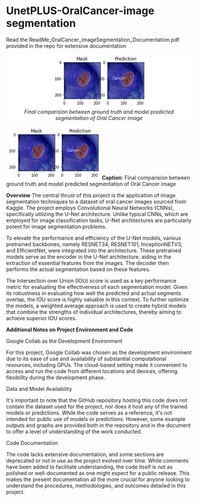 # UnetPLUS-OralCancer-image segmentation

Read the ReadMe_OralCancer_imageSegmentation_Documentation.pdf provided in the repo for extensive documentation

<div style="text-align: center; background-color: white;">
  <figure>
    <img src="https://github.com/PranavMishra17/UnetPLUS-OralCancer-image-segmenattion/blob/main/Model%20predictions%20and%20metrics/_Hybrid%20models_/Prediction/w1.png?raw=true" alt="Final comparision between ground truth and model predicted segmentation of Oral Cancer image" style="background-color: white;">
    <figcaption style="background-color: white;"><i>Final comparision between ground truth and model predicted segmentation of Oral Cancer image</i></figcaption>
  </figure>
</div>


![Final comparision between ground truth and model predicted segmentation of Oral Cancer image](./Model%20predictions%20and%20metrics/_Hybrid%20models_/Prediction/w1.png)
**Caption**: Final comparision between ground truth and model predicted segmentation of Oral Cancer image


**Overview**
The central thrust of this project is the application of image segmentation techniques to a dataset of oral cancer images sourced from Kaggle. The project employs Convolutional Neural Networks (CNNs), specifically utilizing the U-Net architecture. Unlike typical CNNs, which are employed for image classification tasks, U-Net architectures are particularly potent for image segmentation problems.

To elevate the performance and efficiency of the U-Net models, various pretrained backbones, namely RESNET34, RESNET101, InceptionNETV3, and EfficientNet, were integrated into the architecture. These pretrained models serve as the encoder in the U-Net architecture, aiding in the extraction of essential features from the images. The decoder then performs the actual segmentation based on these features.

The Intersection over Union (IOU) score is used as a key performance metric for evaluating the effectiveness of each segmentation model. Given its robustness in evaluating how well the predicted and actual segments overlap, the IOU score is highly valuable in this context. To further optimize the models, a weighted average approach is used to create hybrid models that combine the strengths of individual architectures, thereby aiming to achieve superior IOU scores.


**Additional Notes on Project Environment and Code**

Google Collab as the Development Environment 

For this project, Google Collab was chosen as the development environment due to its ease of use and availability of substantial computational resources, including GPUs. The cloud-based setting made it convenient to access and run the code from different locations and devices, offering flexibility during the development phase. 

Data and Model Availability 

It's important to note that the GitHub repository hosting this code does not contain the dataset used for the project, nor does it host any of the trained models or predictions. While the code serves as a reference, it's not intended for public use of models or predictions. However, some example outputs and graphs are provided both in the repository and in the document to offer a level of understanding of the work conducted. 

Code Documentation 

The code lacks extensive documentation, and some sections are deprecated or not in use as the project evolved over time. While comments have been added to facilitate understanding, the code itself is not as polished or well-documented as one might expect for a public release. This makes the present documentation all the more crucial for anyone looking to understand the procedures, methodologies, and outcomes detailed in this project. 
 
